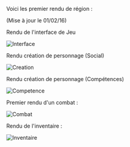 Voici les premier rendu de région :

(Mise à jour le 01/02/16)

Rendu de l'interface de Jeu

![Interface](/images/interface.png)

Rendu création de personnage (Social)

![Creation](/images/crea_pj.png)

Rendu création de personnage (Compétences)

![Competence](/images/competences.png)

Premier rendu d'un combat :

![Combat](/images/attaque.png)

Rendu de l'inventaire :

![Inventaire](/images/inventaire.png)

